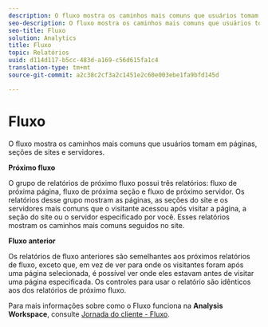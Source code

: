 ```yaml
---
description: O fluxo mostra os caminhos mais comuns que usuários tomam em páginas, seções de sites e servidores.
seo-description: O fluxo mostra os caminhos mais comuns que usuários tomam em páginas, seções de sites e servidores.
seo-title: Fluxo
solution: Analytics
title: Fluxo
topic: Relatórios
uuid: d114d117-b5cc-483d-a169-c56d615fa1c4
translation-type: tm+mt
source-git-commit: a2c38c2cf3a2c1451e2c60e003ebe1fa9bfd145d

---
```



# Fluxo

O fluxo mostra os caminhos mais comuns que usuários tomam em páginas, seções de sites e servidores.

**Próximo fluxo**

O grupo de relatórios de próximo fluxo possui três relatórios: fluxo de próxima página, fluxo de próxima seção e fluxo de próximo servidor. Os relatórios desse grupo mostram as páginas, as seções do site e os servidores mais comuns que o visitante acessou após visitar a página, a seção do site ou o servidor especificado por você. Esses relatórios mostram os caminhos mais comuns seguidos no site.

**Fluxo anterior**

Os relatórios de fluxo anteriores são semelhantes aos próximos relatórios de fluxo, exceto que, em vez de ver para onde os visitantes foram após uma página selecionada, é possível ver onde eles estavam antes de visitar uma página especificada. Os controles para usar o relatório são idênticos aos dos relatórios de próximo fluxo.

Para mais informações sobre como o Fluxo funciona na **Analysis Workspace**, consulte [Jornada do cliente - Fluxo](/help/analyze/analysis-workspace/visualizations/c-flow/flow.md).
